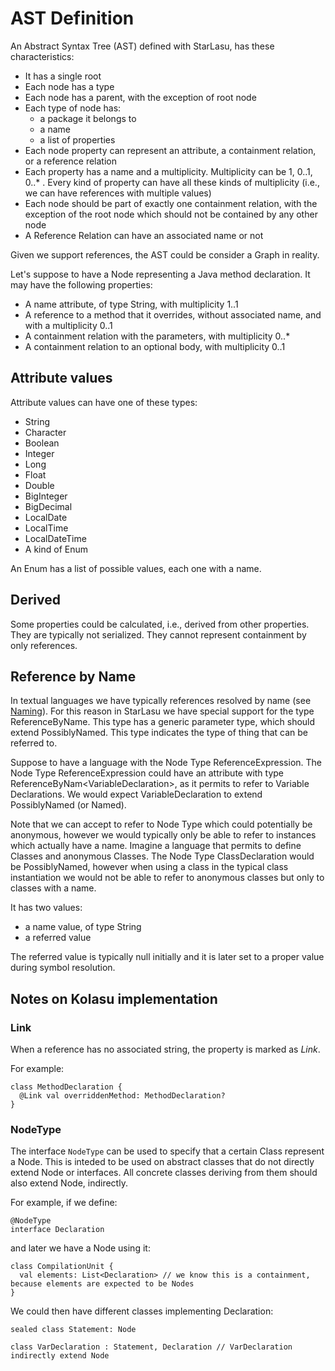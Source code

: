 # AST Definition

An Abstract Syntax Tree (AST) defined with StarLasu, has these characteristics:
* It has a single root
* Each node has a type
* Each node has a parent, with the exception of root node
* Each type of node has:
  - a package it belongs to
  - a name
  - a list of properties
* Each node property can represent an attribute, a containment relation, or a reference relation
* Each property has a name and a multiplicity. Multiplicity can be 1, 0..1, 0..* . Every kind of property can have all these kinds of multiplicity (i.e., we can have references with multiple values)
* Each node should be part of exactly one containment relation, with the exception of the root node which should not be contained by any other node
* A Reference Relation can have an associated name or not

Given we support references, the AST could be consider a Graph in reality.

Let's suppose to have a Node representing a Java method declaration.
It may have the following properties:
- A name attribute, of type String, with multiplicity 1..1
- A reference to a method that it overrides, without associated name, and with a multiplicity 0..1
- A containment relation with the parameters, with multiplicity 0..*
- A containment relation to an optional body, with multiplicity 0..1

## Attribute values

Attribute values can have one of these types:
- String
- Character
- Boolean
- Integer
- Long
- Float
- Double
- BigInteger
- BigDecimal
- LocalDate
- LocalTime
- LocalDateTime
- A kind of Enum

An Enum has a list of possible values, each one with a name.

## Derived

Some properties could be calculated, i.e., derived from other properties. They are typically not serialized. They cannot represent containment by only
references. 

## Reference by Name

In textual languages we have typically references resolved by name (see [Naming](https://github.com/Strumenta/StarLasu/blob/main/documentation/naming.md)). For this reason in StarLasu we have special support for the type ReferenceByName.
This type has a generic parameter type, which should extend PossiblyNamed. This type indicates the type of thing that can be referred to.

Suppose to have a language with the Node Type ReferenceExpression. The Node Type ReferenceExpression could have an attribute with type ReferenceByNam&lt;VariableDeclaration&gt;, as it permits to refer to Variable Declarations. We would expect VariableDeclaration to extend PossiblyNamed (or Named). 

Note that we can accept to refer to Node Type which could potentially be anonymous, however we would typically only be able to refer to instances which actually have a name. Imagine a language that permits to define Classes and anonymous Classes. The Node Type ClassDeclaration would be PossiblyNamed, however when using a class in the typical class instantiation we would not be able to refer to anonymous classes but only to classes with a name.

It has two values:
- a name value, of type String
- a referred value

The referred value is typically null initially and it is later set to a proper value during symbol resolution.

## Notes on Kolasu implementation

### Link

When a reference has no associated string, the property is marked as _Link_.

For example:
```
class MethodDeclaration {
  @Link val overriddenMethod: MethodDeclaration?
}

```

### NodeType

The interface `NodeType` can be used to specify that a certain Class represent a Node. This is inteded to be used on abstract classes that do not directly extend Node or interfaces. All concrete classes deriving from them should also extend Node, indirectly.

For example, if we define:

```
@NodeType
interface Declaration
```

and later we have a Node using it:

```
class CompilationUnit {
  val elements: List<Declaration> // we know this is a containment, because elements are expected to be Nodes
}
```

We could then have different classes implementing Declaration:

```
sealed class Statement: Node

class VarDeclaration : Statement, Declaration // VarDeclaration indirectly extend Node
```
